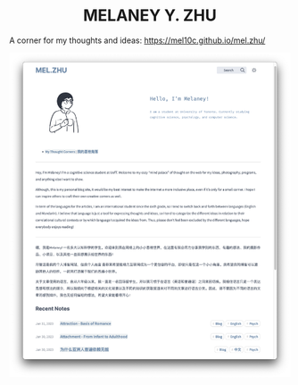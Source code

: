 <h1 align="center"> MELANEY Y. ZHU </h1>

A corner for my thoughts and ideas: https://mel10c.github.io/mel.zhu/

<img src="/content/image/website.png"/>
